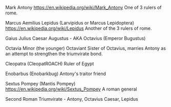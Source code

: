 Mark Antony https://en.wikipedia.org/wiki/Mark_Antony
One of 3 rulers of rome.

Marcus Aemilius Lepidus (Larvipidus or Marcus Lepidoptera) https://en.wikipedia.org/wiki/Lepidus
Another of the 3 rulers of rome.

Gaius Julius Caesar Augustus - AKA Octavius (Emperor Bugustus)

Octavia Minor (the younger) Octaviant
Sister of Octavius, marries Antony as an attempt to strengthen the triumvirate bond.

Cleopatra (CleopatROACH)
Ruler of Egypt

Enobarbus (Enobarkbug)
Antony's traitor friend

Sextus Pompey (Mantis Pompey) https://en.wikipedia.org/wiki/Sextus_Pompey
A roman general

Second Roman Triumvirate - Antony, Octavius Caesar, Lepidus
